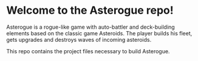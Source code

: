 # Welcome to the Asterogue repo!

Asterogue is a rogue-like game with auto-battler and deck-building elements based on the classic game Asteroids. The player builds his fleet, gets upgrades and destroys waves of incoming asteroids.

This repo contains the project files necessary to build Asterogue.